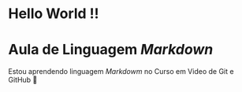 # Hello World !!
# Aula de Linguagem _Markdown_
  Estou aprendendo linguagem _Markdowm_ no Curso em Video de Git e GitHub
  🐒
